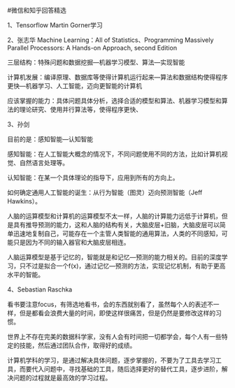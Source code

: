 #微信和知乎回答精选

1、Tensorflow Martin Gorner学习

2、张志华 Machine Learning：All of Statistics、Programming Massively Parallel Processors: A Hands-on Approach, second Edition

三层结构：特殊问题和数据挖掘—机器学习模型、算法—实现智能

计算机发展：编译原理、数据库等使得计算机运行起来—算法和数据结构使得程序更快—机器学习、人工智能，迈向更智能的计算机

应该掌握的能力：具体问题具体分析，选择合适的模型和算法、机器学习模型和算法的理论研究、使用并行算法等，使得程序更快、

3、孙剑

目前的是：感知智能—认知智能

感知智能：在人工智能大概念的情况下，不同问题使用不同的方法，比如计算机视觉、自然语言处理等。

认知智能：在某一个具体理论的指导下，应用到所有的方向上。

如何确定通用人工智能的诞生：从行为智能（图灵）迈向预测智能（Jeff Hawkins）。

人脑的运算模型和计算机的运算模型不太一样，人脑的计算能力远低于计算机，但是具有推导预测的能力，这和人脑的结构有关，大脑皮层+旧脑，大脑皮层可以简单迅速地复制自己，可能存在一个主管人类智能的通用算法，人类的不同感知，可能只是因为不同的输入器官和大脑皮层相连。

人脑运算模型是基于记忆的，智能就是和记忆—预测的能力相关的。目前的深度学习，只不过是拟合一个f(x)，通过记忆—预测的方法，实现记忆机制，有助于更高水平的智能。

4、Sebastian Raschka

看书要注意focus，有筛选地看书，会的东西就别看了，虽然每个人的表述不一样，但是都看会浪费大量的时间，即使这样很痛苦，但是仍然是要修改这样的习惯。

世界上不存在完美的数据科学家，没有人会有时间把一切都学会，每个人有一些特定的技能，然后通过团队合作，取得好的成绩。

计算机学科的学习，是通过解决具体问题，逐步掌握的，不要为了工具去学习工具，而要代入问题中，寻找基础的工具，随后选择更好的替代工具，逐步进阶，解决问题的过程就是最高效的学习过程。